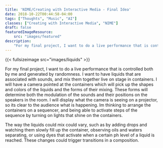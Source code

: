 ```yaml
---
title: 'NIME/Creating with Interactive Media - Final Idea'
date: 2018-10-22T00:44:58-04:00
tags: ["Thoughts", "Music", "AI"]
classes: ["Creating with Interactive Media", "NIME"]
draft: false
featuredImageResource:
    src: "images/featured"
description:
    "For my final project, I want to do a live performance that is controlled both by me and generated by randomness. I want to have liquids that are associated with sounds, and mix them together live on stage in containers. I will have a camera pointed at the containers which will pick up the shapes and colors of the liquids and the forms of their mixing. These forms will determine both the modulation of the sounds and their positions on the speakers in the room. I will display what the camera is seeing on a projector, so its clear to the audience what is happening. Im thinking to arrange the containers on a sequencer, and being able to activate steps of the sequence by turning on lights that shine on the containers."
---
```


{{< fullsizeimage src="images/liquids" >}}

For my final project, I want to do a live performance that is controlled both by me and generated by randomness.  I want to have liquids that are associated with sounds, and mix them together live on stage in containers.  I will have a camera pointed at the containers which will pick up the shapes and colors of the liquids and the forms of their mixing.  These forms will determine both the modulation of the sounds and their positions on the speakers in the room.  I will display what the camera is seeing on a projector, so its clear to the audience what is happening.  Im thinking to arrange the containers on a sequencer, and being able to activate steps of the sequence by turning on lights that shine on the containers.  

The way the liquids could mix could vary, such as by adding drops and watching them slowly fill up the container, observing oils and waters separating, or using dyes that activate when a certain ph level of a liquid is reached.  These changes could trigger transitions in a composition. 

